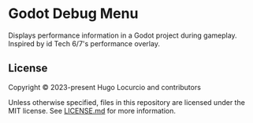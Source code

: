 # Godot Debug Menu

Displays performance information in a Godot project during gameplay. Inspired by id Tech 6/7's performance overlay.

## License

Copyright © 2023-present Hugo Locurcio and contributors

Unless otherwise specified, files in this repository are licensed under the
MIT license. See [LICENSE.md](LICENSE.md) for more information.
